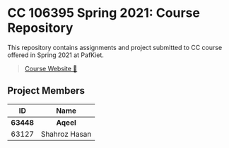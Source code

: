 # CC 106395 Spring 2021: Course Repository


This repository contains assignments and project submitted to CC course offered in Spring 2021 at PafKiet.

> [Course Website 🔗](http://compilersatkiet.22web.org/)

## Project Members

| ID             | Name            |
|:--------------:|:---------------:|
|  **63448**     |  **Aqeel**      |
|  63127         |  Shahroz Hasan  |
